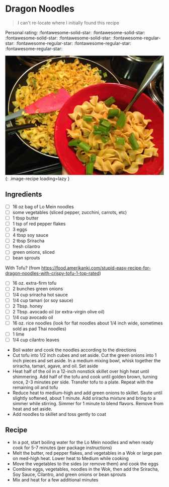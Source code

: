 # Dragon Noodles

> I can't re-locate where I initially found this recipe

<!-- {cts} rating=1; (User can specify rating on scale of 1-5) -->

Personal rating: :fontawesome-solid-star: :fontawesome-solid-star: :fontawesome-solid-star: :fontawesome-solid-star: :fontawesome-regular-star: :fontawesome-regular-star: :fontawesome-regular-star: :fontawesome-regular-star:

<!-- {cte} -->

<!-- {cts} name_image=dragon_noodles.jpg; (User can specify image name) -->

![dragon_noodles.jpg](./dragon_noodles.jpg){: .image-recipe loading=lazy }

<!-- {cte} -->

## Ingredients

- [ ] 16 oz bag of Lo Mein noodles
- [ ] some vegetables (sliced pepper, zucchini, carrots, etc)
- [ ] 1 tbsp butter
- [ ] 1 tsp of red pepper flakes
- [ ] 3 eggs
- [ ] 4 tbsp soy sauce
- [ ] 2 tbsp Sriracha
- [ ] fresh cilantro
- [ ] green onions, sliced
- [ ] bean sprouts

With Tofu? (from https://food.amerikanki.com/stupid-easy-recipe-for-dragon-noodles-with-crispy-tofu-1-top-rated)

- [ ] 16 oz. extra-firm tofu
- [ ] 2 bunches green onions
- [ ] 1/4 cup sriracha hot sauce
- [ ] 1/4 cup tamari (or soy sauce)
- [ ] 2 Tbsp. honey
- [ ] 2 Tbsp. avocado oil (or extra-virgin olive oil)
- [ ] 1/4 cup avocado oil
- [ ] 16 oz. rice noodles (look for flat noodles about 1/4 inch wide, sometimes sold as pad Thai noodles)
- [ ] 1 lime
- [ ] 1/4 cup cilantro leaves

- Boil water and cook the noodles according to the directions
- Cut tofu into 1/2 inch cubes and set aside. Cut the green onions into 1 inch pieces and set aside. In a medium mixing bowl, whisk together the sriracha, tamari, agave, and oil. Set aside
- Heat half of the oil in a 12-inch nonstick skillet over high heat until shimmering. Add half of the tofu and cook until golden brown, turning once, 2-3 minutes per side. Transfer tofu to a plate. Repeat with the remaining oil and tofu
- Reduce heat to medium-high and add green onions to skillet. Saute until slightly softened, about 1 minute. Add sriracha mixture and bring to a simmer while stirring. Simmer for 1 minute to blend flavors. Remove from heat and set aside.
- Add noodles to skillet and toss gently to coat

## Recipe

- In a pot, start boiling water for the Lo Mein noodles and when ready cook for 5-7 minutes (per package instructions)
- Melt the butter, red pepper flakes, and vegetables in a Wok or large pan on med-high heat. Lower heat to Medium while cooking
- Move the vegetables to the sides (or remove them) and cook the eggs
- Combine eggs, vegetables, noodles in the Wok, then add the Sriracha, Soy Sauce, Cilantro, and green onions or bean sprouts
- Mix and heat for a few additional minutes
